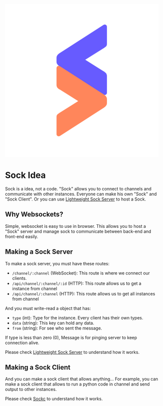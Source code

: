 <div align="center">

![Logo](/sock.png)

</div>

# Sock Idea
Sock is a idea, not a code. "Sock" allows you to connect to channels and communicate with other instances. Everyone can make his own "Sock" and "Sock Client". Or you can use [Lightweight Sock Server](https://github.com/Sock-Net/sock) to host a Sock.

## Why Websockets?
Simple, websocket is easy to use in browser. This allows you to host a "Sock" server and manage sock to communicate between back-end and front-end easily.

## Making a Sock Server
To make a sock server, you must have these routes:
- `/channel/:channel` (WebSocket): This route is where we connect our clients.
- `/api/channel/:channel/:id` (HTTP): This route allows us to get a instance from channel
- `/api/channel/:channel` (HTTP): This route allows us to get all instances from channel

And you must write-read a object that has:
- `type` (int): Type for the instance. Every client has their own types.
- `data` (string): This key can hold any data.
- `from` (string): For see who sent the message.

If type is less than zero (0), Message is for pinging server to keep connection alive.

Please check [Lightweight Sock Server](https://github.com/Sock-Net/sock) to understand how it works.

## Making a Sock Client
And you can make a sock client that allows anything... For example, you can make a sock client that allows to run a python code in channel and send output to other instances.

Please check [Sockc](https://github.com/Sock-Net/sockc) to understand how it works.